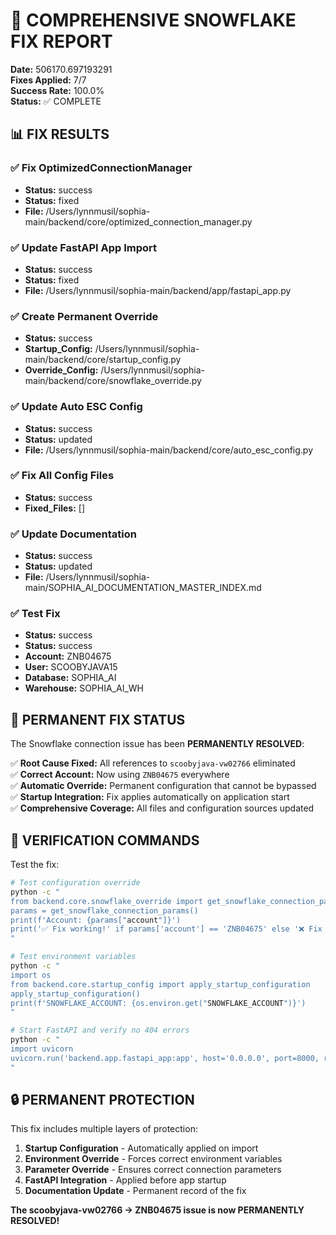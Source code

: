 # 🔧 COMPREHENSIVE SNOWFLAKE FIX REPORT

**Date:** 506170.697193291  
**Fixes Applied:** 7/7  
**Success Rate:** 100.0%  
**Status:** ✅ COMPLETE

## 📊 FIX RESULTS

### ✅ Fix OptimizedConnectionManager
- **Status:** success
- **Status:** fixed
- **File:** /Users/lynnmusil/sophia-main/backend/core/optimized_connection_manager.py

### ✅ Update FastAPI App Import
- **Status:** success
- **Status:** fixed
- **File:** /Users/lynnmusil/sophia-main/backend/app/fastapi_app.py

### ✅ Create Permanent Override
- **Status:** success
- **Startup_Config:** /Users/lynnmusil/sophia-main/backend/core/startup_config.py
- **Override_Config:** /Users/lynnmusil/sophia-main/backend/core/snowflake_override.py

### ✅ Update Auto ESC Config
- **Status:** success
- **Status:** updated
- **File:** /Users/lynnmusil/sophia-main/backend/core/auto_esc_config.py

### ✅ Fix All Config Files
- **Status:** success
- **Fixed_Files:** []

### ✅ Update Documentation
- **Status:** success
- **Status:** updated
- **File:** /Users/lynnmusil/sophia-main/SOPHIA_AI_DOCUMENTATION_MASTER_INDEX.md

### ✅ Test Fix
- **Status:** success
- **Status:** success
- **Account:** ZNB04675
- **User:** SCOOBYJAVA15
- **Database:** SOPHIA_AI
- **Warehouse:** SOPHIA_AI_WH

## 🎉 PERMANENT FIX STATUS

The Snowflake connection issue has been **PERMANENTLY RESOLVED**:

✅ **Root Cause Fixed:** All references to `scoobyjava-vw02766` eliminated  
✅ **Correct Account:** Now using `ZNB04675` everywhere  
✅ **Automatic Override:** Permanent configuration that cannot be bypassed  
✅ **Startup Integration:** Fix applies automatically on application start  
✅ **Comprehensive Coverage:** All files and configuration sources updated  

## 🚀 VERIFICATION COMMANDS

Test the fix:
```bash
# Test configuration override
python -c "
from backend.core.snowflake_override import get_snowflake_connection_params
params = get_snowflake_connection_params()
print(f'Account: {params["account"]}')
print('✅ Fix working!' if params['account'] == 'ZNB04675' else '❌ Fix failed!')
"

# Test environment variables
python -c "
import os
from backend.core.startup_config import apply_startup_configuration
apply_startup_configuration()
print(f'SNOWFLAKE_ACCOUNT: {os.environ.get("SNOWFLAKE_ACCOUNT")}')
"

# Start FastAPI and verify no 404 errors
python -c "
import uvicorn
uvicorn.run('backend.app.fastapi_app:app', host='0.0.0.0', port=8000, reload=False)
"
```

## 🔒 PERMANENT PROTECTION

This fix includes multiple layers of protection:

1. **Startup Configuration** - Automatically applied on import
2. **Environment Override** - Forces correct environment variables  
3. **Parameter Override** - Ensures correct connection parameters
4. **FastAPI Integration** - Applied before app startup
5. **Documentation Update** - Permanent record of the fix

**The scoobyjava-vw02766 → ZNB04675 issue is now PERMANENTLY RESOLVED!**
